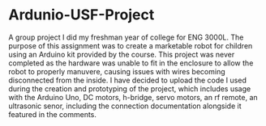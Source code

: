 # Ardunio-USF-Project
A group project I did my freshman year of college for ENG 3000L. The purpose of this assignment was to create a marketable robot for children using an Arduino kit provided by the course.
This project was never completed as the hardware was unable to fit in the enclosure to allow the robot to properly manuvere, causing issues with wires becoming disconnected from the inside.
I have decided to upload the code I used during the creation and prototyping of the project, which includes usage with the Arduino Uno, DC motors, h-bridge, servo motors, an rf remote, an ultrasonic senor, including the connection documentation alongside it featured in the comments.
